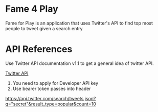 # Fame 4 Play

Fame for Play is an application that uses Twitter's API to find top most people to tweet given a search entry

# API References
Use Twitter API documentation v1.1 to get a general idea of twitter API.

[Twitter API](https://developer.twitter.com/en/docs/twitter-api/v1)

1. You need to apply for Developer API key
2. Use bearer token passes into header



https://api.twitter.com/search/tweets.json?q="secret"&result_type=popular&count=10

